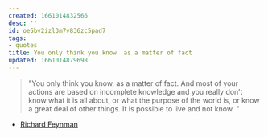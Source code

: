 ```yaml
---
created: 1661014832566
desc: ''
id: oe5bv2izl3m7v836zc5pad7
tags:
- quotes
title: You only think you know  as a matter of fact
updated: 1661014879698
---
```

   
> "You only think you know, as a matter of fact. And most of your actions are based on incomplete knowledge and you really don’t know what it is all about, or what the purpose of the world is, or know a great deal of other things. It is possible to live and not know. "   
   
   
- [Richard Feynman](../../resources/people/Richard%20Feynman.md)